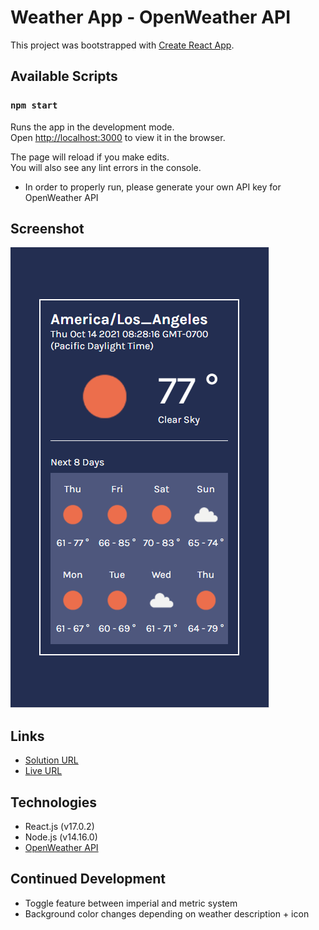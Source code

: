 # Weather App - OpenWeather API

This project was bootstrapped with [Create React App](https://github.com/facebook/create-react-app).

## Available Scripts

### `npm start`

Runs the app in the development mode.\
Open [http://localhost:3000](http://localhost:3000) to view it in the browser.

The page will reload if you make edits.\
You will also see any lint errors in the console.

- In order to properly run, please generate your own API key for OpenWeather API

## Screenshot

![](./images/screenshot.PNG)

## Links
- [Solution URL](https://github.com/jma26/WeatherApp-OpenWeather-API)
- [Live URL](https://jma26.github.io/WeatherApp-OpenWeather-API/)

## Technologies
- React.js (v17.0.2)
- Node.js (v14.16.0)
- [OpenWeather API](https://openweathermap.org/)

## Continued Development
- Toggle feature between imperial and metric system
- Background color changes depending on weather description + icon